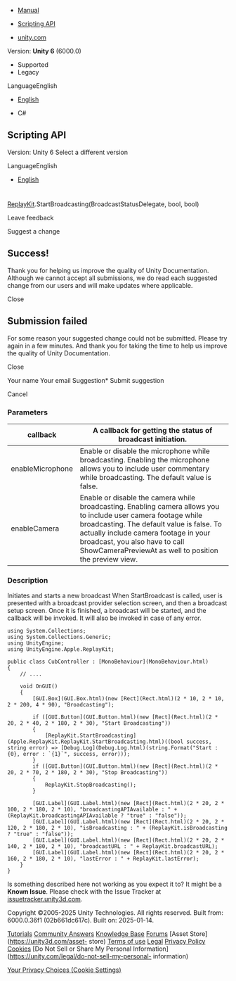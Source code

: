 [ ]()

  * [Manual](../Manual/index.html)
  * [Scripting API](../ScriptReference/index.html)

  * [unity.com](https://unity.com/)

Version: **Unity 6** (6000.0)

  * Supported
  * Legacy

LanguageEnglish

  * [English]()

  * C#

[ ](https://docs.unity3d.com)

## Scripting API

Version: Unity 6 Select a different version

LanguageEnglish

  * [English]()

#
[ReplayKit](Apple.ReplayKit.ReplayKit.html).StartBroadcasting(BroadcastStatusDelegate,
bool, bool)

Leave feedback

Suggest a change

## Success!

Thank you for helping us improve the quality of Unity Documentation. Although
we cannot accept all submissions, we do read each suggested change from our
users and will make updates where applicable.

Close

## Submission failed

For some reason your suggested change could not be submitted. Please <a>try
again</a> in a few minutes. And thank you for taking the time to help us
improve the quality of Unity Documentation.

Close

Your name Your email Suggestion* Submit suggestion

Cancel

[ ]()

### Parameters

callback | A callback for getting the status of broadcast initiation.  
---|---  
enableMicrophone | Enable or disable the microphone while broadcasting. Enabling the microphone allows you to include user commentary while broadcasting. The default value is false.  
enableCamera | Enable or disable the camera while broadcasting. Enabling camera allows you to include user camera footage while broadcasting. The default value is false. To actually include camera footage in your broadcast, you also have to call ShowCameraPreviewAt as well to position the preview view.  
  
### Description

Initiates and starts a new broadcast When StartBroadcast is called, user is
presented with a broadcast provider selection screen, and then a broadcast
setup screen. Once it is finished, a broadcast will be started, and the
callback will be invoked. It will also be invoked in case of any error.

    
    
    using System.Collections;
    using System.Collections.Generic;
    using UnityEngine;
    using UnityEngine.Apple.ReplayKit;  
      
    public class CubController : [MonoBehaviour](MonoBehaviour.html)
    {
        // ....  
      
        void OnGUI()
        {
            [GUI.Box](GUI.Box.html)(new [Rect](Rect.html)(2 * 10, 2 * 10, 2 * 200, 4 * 90), "Broadcasting");  
      
            if ([GUI.Button](GUI.Button.html)(new [Rect](Rect.html)(2 * 20, 2 * 40, 2 * 180, 2 * 30), "Start Broadcasting"))
            {
                [ReplayKit.StartBroadcasting](Apple.ReplayKit.ReplayKit.StartBroadcasting.html)((bool success, string error) => [Debug.Log](Debug.Log.html)(string.Format("Start : {0}, error : `{1}`", success, error)));
            }
            if ([GUI.Button](GUI.Button.html)(new [Rect](Rect.html)(2 * 20, 2 * 70, 2 * 180, 2 * 30), "Stop Broadcasting"))
            {
                ReplayKit.StopBroadcasting();
            }  
      
            [GUI.Label](GUI.Label.html)(new [Rect](Rect.html)(2 * 20, 2 * 100, 2 * 180, 2 * 10), "broadcastingAPIAvailable : " + (ReplayKit.broadcastingAPIAvailable ? "true" : "false"));
            [GUI.Label](GUI.Label.html)(new [Rect](Rect.html)(2 * 20, 2 * 120, 2 * 180, 2 * 10), "isBroadcasting : " + (ReplayKit.isBroadcasting ? "true" : "false"));
            [GUI.Label](GUI.Label.html)(new [Rect](Rect.html)(2 * 20, 2 * 140, 2 * 180, 2 * 10), "broadcastURL : " + ReplayKit.broadcastURL);
            [GUI.Label](GUI.Label.html)(new [Rect](Rect.html)(2 * 20, 2 * 160, 2 * 180, 2 * 10), "lastError : " + ReplayKit.lastError);
        }
    }
    

Is something described here not working as you expect it to? It might be a
**Known Issue**. Please check with the Issue Tracker at
[issuetracker.unity3d.com](https://issuetracker.unity3d.com).

Copyright ©2005-2025 Unity Technologies. All rights reserved. Built from:
6000.0.36f1 (02b661dc617c). Built on: 2025-01-14.

[Tutorials](https://unity3d.com/learn) [Community
Answers](https://answers.unity3d.com) [Knowledge
Base](https://support.unity3d.com/hc/en-us)
[Forums](https://forum.unity3d.com) [Asset Store](https://unity3d.com/asset-
store) [Terms of use](https://docs.unity3d.com/Manual/TermsOfUse.html)
[Legal](https://unity.com/legal) [Privacy
Policy](https://unity.com/legal/privacy-policy)
[Cookies](https://unity.com/legal/cookie-policy) [Do Not Sell or Share My
Personal Information](https://unity.com/legal/do-not-sell-my-personal-
information)

[Your Privacy Choices (Cookie Settings)](javascript:void\(0\);)

